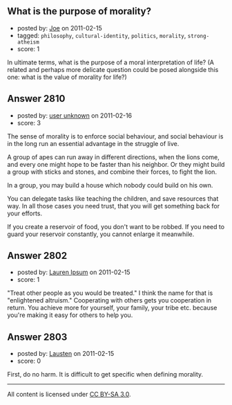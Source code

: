 ## What is the purpose of morality?

- posted by: [Joe](https://stackexchange.com/users/-1/1064-joe) on 2011-02-15
- tagged: `philosophy`, `cultural-identity`, `politics`, `morality`, `strong-atheism`
- score: 1

In ultimate terms, what is the purpose of a moral interpretation of life? (A related and perhaps more delicate question could be posed alongside this one: what is the value of morality for life?)


## Answer 2810

- posted by: [user unknown](https://stackexchange.com/users/-1/992-user-unknown) on 2011-02-16
- score: 3

The sense of morality is to enforce social behaviour, and social behaviour is in the long run an essential advantage in the struggle of live. 

A group of apes can run away in different directions, when the lions come, and every one might hope to be faster than his neighbor. Or they might build a group with sticks and stones, and combine their forces, to fight the lion. 

In a group, you may build a house which nobody could build on his own. 

You can delegate tasks like teaching the children, and save resources that way. In all those cases you need trust, that you will get something back for your efforts. 

If you create a reservoir of food, you don't want to be robbed. If you need to guard your reservoir constantly, you cannot enlarge it meanwhile.   


## Answer 2802

- posted by: [Lauren Ipsum](https://stackexchange.com/users/-1/71-lauren-ipsum) on 2011-02-15
- score: 1

"Treat other people as you would be treated." I think the name for that is "enlightened altruism." Cooperating with others gets you cooperation in return. You achieve more for yourself, your family, your tribe etc. because you're making it easy for others to help you. 


## Answer 2803

- posted by: [Lausten](https://stackexchange.com/users/-1/584-lausten) on 2011-02-15
- score: 0

First, do no harm. It is difficult to get specific when defining morality.



---

All content is licensed under [CC BY-SA 3.0](https://creativecommons.org/licenses/by-sa/3.0/).
